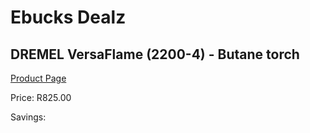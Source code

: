 
# Ebucks Dealz
## DREMEL VersaFlame (2200-4) - Butane torch
[Product Page](https://www.ebucks.com/web/shop/productSelected.do?prodId=1199801228&catId=370101825)

Price: R825.00

Savings: 


	